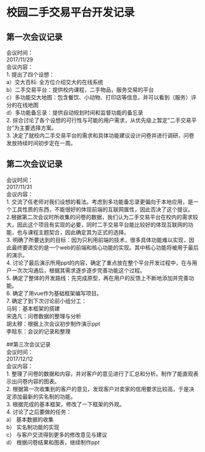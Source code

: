 # 校园二手交易平台开发记录

## 第一次会议记录
会议时间：  
    2017/11/29  
会议内容：  
    1. 提出了四个设想：  
        a）交大百科: 全方位介绍交大的在线系统  
        b）二手交易平台：提供校内课程，二手物品，服务交易的平台  
        c）多功能交大地图：包含餐饮、小动物、打印店等信息，并可以看到（服务）评分的在线地图  
        d）多功能备忘录：提供自动规划时间和监督功能的备忘录     
    2. 综合讨论了各个设想的可行性与可能的用户需求，从优先级上暂定“二手交易平台”为主要选择方案。  
    3. 决定了就校内二手交易平台的需求和具体功能建议设计问卷并进行调研，问卷发放持续时间初步定在一周。  


## 第二次会议记录  
会议时间：  
    2017/11/31  
会议内容：  
    1. 交流了任老师对我们设想的看法。考虑到多功能备忘录更偏向于本地应用，是一个工具性质的东西，不能很好的体现前端的互联网属性，因此否决了这个提议。   
    2.根据第二次会议时所收集的问卷的数据，我们认为二手交易平台在校内的需求较大，因此这个项目有实现的必要，同时二手交易平台能比较好的体现互联网的功能，也与课程主题契合，因此确定其为正式的选择。  
    3. 明确了所要达到的目标：因为只利用前端的技术，很多具体功能难以实现，因此最终要递交的是一个web的前端和核心功能的实现。其中核心功能将被用于最后的演示。  
    4. 讨论了最后演示所用ppt的内容，确定了重点放在整个平台开发过程中，在与用户一次次沟通后，根据其需求逐步逐步完善功能这个过程。  
    5. 确定了整体的开发路线：先完成原型，再在用户的反馈上不断地添加并完善功能。  
    6. 确定了用vue作为基础框架编写项目。  
    7. 确定了到下次讨论前小组分工：  
        马轲：基本框架的搭建  
        宋逸凡：问卷数据的整理与分析  
        胡太穆：根据上次会议初步制作演示ppt  
        李晗东：会议的记录和整理  
        
##第三次会议记录   
会议时间：  
    2017/12/12  
会议内容：  
    1. 整理了问卷的数据和内容，并对客户的意见进行了汇总和分析。制作了能直观表示出问卷内容的图表。  
    2. 根据第一次收集到的客户的意见，发现客户对卖家的信用要求比较高，于是决定添加最新的实名制的功能。  
    3. 根据完成的基本框架，修改了一下框架的外观。  
    4. 讨论了之后要做的任务：  
        a） 基本数据的收集  
        b） 实名制功能的实现  
        c） 与客户交流得到更多的修改意见与建议  
        d） 根据问卷结果和图表，继续制作ppt  
        


